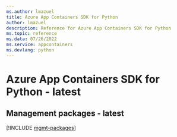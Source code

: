```yaml
---
ms.author: lmazuel
title: Azure App Containers SDK for Python
author: lmazuel
description: Reference for Azure App Containers SDK for Python
ms.topic: reference
ms.data: 07/26/2022
ms.service: appcontainers
ms.devlang: python
---
```

# Azure App Containers SDK for Python - latest

## Management packages - latest
[!INCLUDE [mgmt-packages](app-containers-mgmt-index.md)]